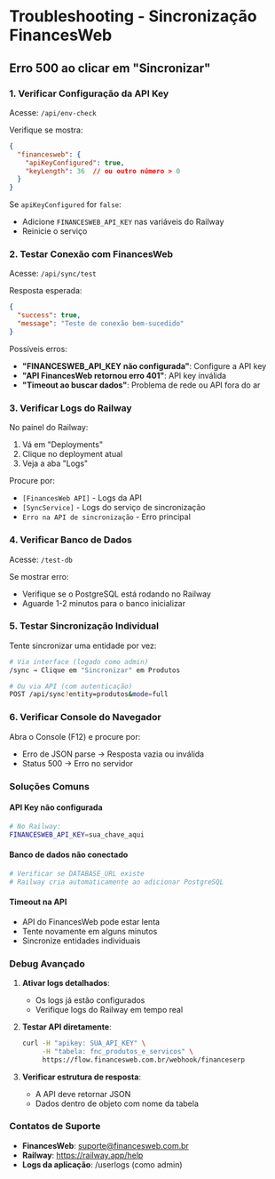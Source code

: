 # Troubleshooting - Sincronização FinancesWeb

## Erro 500 ao clicar em "Sincronizar"

### 1. Verificar Configuração da API Key

Acesse: `/api/env-check`

Verifique se mostra:
```json
{
  "financesweb": {
    "apiKeyConfigured": true,
    "keyLength": 36  // ou outro número > 0
  }
}
```

Se `apiKeyConfigured` for `false`:
- Adicione `FINANCESWEB_API_KEY` nas variáveis do Railway
- Reinicie o serviço

### 2. Testar Conexão com FinancesWeb

Acesse: `/api/sync/test`

Resposta esperada:
```json
{
  "success": true,
  "message": "Teste de conexão bem-sucedido"
}
```

Possíveis erros:
- **"FINANCESWEB_API_KEY não configurada"**: Configure a API key
- **"API FinancesWeb retornou erro 401"**: API key inválida
- **"Timeout ao buscar dados"**: Problema de rede ou API fora do ar

### 3. Verificar Logs do Railway

No painel do Railway:
1. Vá em "Deployments"
2. Clique no deployment atual
3. Veja a aba "Logs"

Procure por:
- `[FinancesWeb API]` - Logs da API
- `[SyncService]` - Logs do serviço de sincronização
- `Erro na API de sincronização` - Erro principal

### 4. Verificar Banco de Dados

Acesse: `/test-db`

Se mostrar erro:
- Verifique se o PostgreSQL está rodando no Railway
- Aguarde 1-2 minutos para o banco inicializar

### 5. Testar Sincronização Individual

Tente sincronizar uma entidade por vez:

```bash
# Via interface (logado como admin)
/sync → Clique em "Sincronizar" em Produtos

# Ou via API (com autenticação)
POST /api/sync?entity=produtos&mode=full
```

### 6. Verificar Console do Navegador

Abra o Console (F12) e procure por:
- Erro de JSON parse → Resposta vazia ou inválida
- Status 500 → Erro no servidor

### Soluções Comuns

#### API Key não configurada
```bash
# No Railway:
FINANCESWEB_API_KEY=sua_chave_aqui
```

#### Banco de dados não conectado
```bash
# Verificar se DATABASE_URL existe
# Railway cria automaticamente ao adicionar PostgreSQL
```

#### Timeout na API
- API do FinancesWeb pode estar lenta
- Tente novamente em alguns minutos
- Sincronize entidades individuais

### Debug Avançado

1. **Ativar logs detalhados**:
   - Os logs já estão configurados
   - Verifique logs do Railway em tempo real

2. **Testar API diretamente**:
   ```bash
   curl -H "apikey: SUA_API_KEY" \
        -H "tabela: fnc_produtos_e_servicos" \
        https://flow.financesweb.com.br/webhook/financeserp
   ```

3. **Verificar estrutura de resposta**:
   - A API deve retornar JSON
   - Dados dentro de objeto com nome da tabela

### Contatos de Suporte

- **FinancesWeb**: suporte@financesweb.com.br
- **Railway**: https://railway.app/help
- **Logs da aplicação**: /userlogs (como admin)